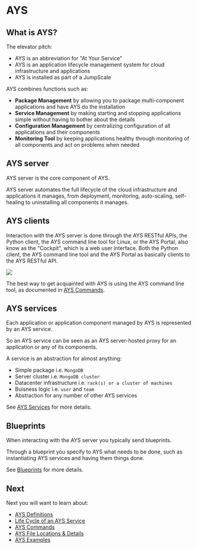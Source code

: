 # AYS

## What is AYS?

The elevator pitch:
- AYS is an abbreviation for "At Your Service"
- AYS is an application lifecycle management system for cloud infrastructure and applications
- AYS is installed as part of a JumpScale

AYS combines functions such as:
- **Package Management** by allowing you to package multi-component applications and have AYS do the installation
- **Service Management** by making starting and stopping applications simple without having to bother about the details
- **Configuration Management** by centralizing configuration of all applications and their components
- **Monitoring Tool** by keeping applications healthy through monitoring of all components and act on problems when needed


## AYS server

AYS server is the core component of AYS.

AYS server automates the full lifecycle of the cloud infrastructure and applications it manages, from deployment, monitoring, auto-scaling, self-healing to uninstalling all components it manages.


## AYS clients

Interaction with the AYS server is done through the AYS RESTful APIs, the Python client, the AYS command line tool for Linux, or the AYS Portal, also know as the "Cockpit", which is a web user interface. Both the Python client, the AYS command line tool and the AYS Portal as basically clients to the AYS RESTful API.

![](AYSClients.png)

The best way to get acquainted with AYS is using the AYS command line tool, as documented in [AYS Commands](Commands/README.md).


## AYS services

Each application or application component managed by AYS is represented by an AYS service.

So an AYS service can be seen as an AYS server-hosted proxy for an application or any of its components.

A service is an abstraction for almost anything:

- Simple package i.e. `MongoDB`
- Server cluster i.e. `MongoDB cluster`
- Datacenter infrastructure i.e. `rack(s) or a cluster of machines`
- Buisness logic i.e. `user` and `team`
- Abstraction for any number of other AYS services

See [AYS Services](Definitions/Services.md) for more details.


## Blueprints

When interacting with the AYS server you typically send blueprints.

Through a blueprint you specify to AYS what needs to be done, such as instantiating AYS services and having them things done.

See [Blueprints](Definitions/Blueprints.md) for more details.


## Next

Next you will want to learn about:

- [AYS Definitions](Definitions/README.md)
- [Life Cycle of an AYS Service](Service-Lifecycle.md)
- [AYS Commands](Commands/README.md)
- [AYS File Locations & Details](FileDetails/README.md)
- [AYS Examples](howTo/README.md)
